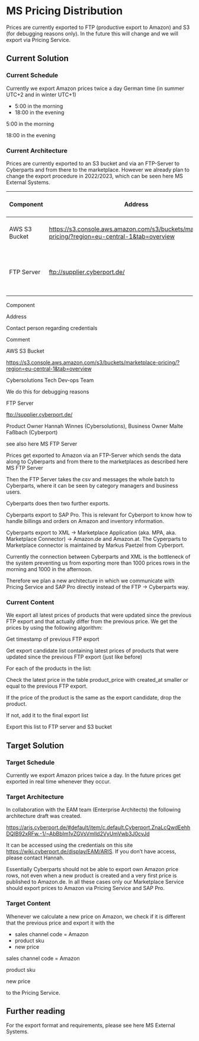 # MS Pricing Distribution

Prices are currently exported to FTP (productive export to Amazon) and S3 (for debugging reasons only). In the future this will change and we will export via Pricing Service.

## Current Solution
### Current Schedule
Currently we export Amazon prices twice a day German time (in summer UTC+2 and in winter UTC+1)

* 5:00 in the morning
* 18:00 in the evening

5:00 in the morning

18:00 in the evening

### Current Architecture
Prices are currently exported to an S3 bucket and via an FTP-Server to Cyberparts and from there to the marketplace. However we already plan to change the export procedure in 2022/2023, which can be seen here MS External Systems.

| Component | Address | Contact person regarding credentials | Comment |
|---|---|---|---|
| AWS S3 Bucket | https://s3.console.aws.amazon.com/s3/buckets/marketplace-pricing/?region=eu-central-1&tab=overview | Cybersolutions Tech Dev-ops Team | We do this for debugging reasons |
| FTP Server | ftp://supplier.cyberport.de/ | Product Owner Hannah Winnes (Cybersolutions), Business Owner Malte Faßbach (Cyberport) | see also here MS FTP Server |

Component

Address

Contact person regarding credentials

Comment

AWS S3 Bucket

https://s3.console.aws.amazon.com/s3/buckets/marketplace-pricing/?region=eu-central-1&tab=overview

Cybersolutions Tech Dev-ops Team

We do this for debugging reasons

FTP Server

ftp://supplier.cyberport.de/

Product Owner Hannah Winnes (Cybersolutions), Business Owner Malte Faßbach (Cyberport)

see also here MS FTP Server

Prices get exported to Amazon via an FTP-Server which sends the data along to Cyberparts and from there to the marketplaces as described here MS FTP Server

Then the FTP Server takes the csv and messages the whole batch to Cyberparts, where it can be seen by category managers and business users.

Cyberparts does then two further exports.

Cyberparts export to SAP Pro. This is relevant for Cyberport to know how to handle billings and orders on Amazon and inventory information.

Cyberparts export to XML → Marketplace Application (aka. MPA, aka. Marketplace Connector) → Amazon.de and Amazon.at. The Cyperparts to Marketplace connector is maintained by Markus Paetzel from Cyberport.

Currently the connection between Cyberparts and XML is the bottleneck of the system preventing us from exporting more than 1000 prices rows in the morning and 1000 in the afternoon.

Therefore we plan a new architecture in which we communicate with Pricing Service and SAP Pro directly instead of the FTP → Cyberparts way.

### Current Content
We export all latest prices of products that were updated since the previous FTP export and that actually differ from the previous price. We get the prices by using the following algorithm:

Get timestamp of previous FTP export

Get export candidate list containing latest prices of products that were updated since the previous FTP export (just like before)

For each of the products in the list:

Check the latest price in the table product_price with created_at smaller or equal to the previous FTP export.

If the price of the product is the same as the export candidate, drop the product.

If not, add it to the final export list

Export this list to FTP server and S3 bucket

## Target Solution
### Target Schedule
Currently we export Amazon prices twice a day. In the future prices get exported in real time whenever they occur.

### Target Architecture
In collaboration with the EAM team (Enterprise Architects) the following architecture draft was created.

https://aris.cyberport.de/#default/item/c.default.Cyberport.ZnaLcQwdEehhDQIB92xRFw.-1/~AbBbIm1vZGVsVmlld2VyUmVwb3J0cyJd

It can be accessed using the credentials on this site https://wiki.cyberport.de/display/EAM/ARIS. If you don’t have access, please contact Hannah.

Essentially Cyberparts should not be able to export own Amazon price rows, not even when a new product is created and a very first price is published to Amazon.de. In all these cases only our Marketplace Service should export prices to Amazon via Pricing Service and SAP Pro.

### Target Content
Whenever we calculate a new price on Amazon, we check if it is different that the previous price and export it with the

* sales channel code = Amazon
* product  sku
* new price

sales channel code = Amazon

product  sku

new price

to the Pricing Service.

## Further reading
For the export format and requirements, please see here MS External Systems.

